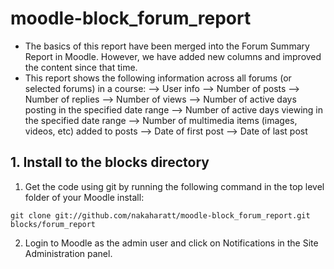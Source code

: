 # moodle-block_forum_report

* The basics of this report have been merged into the Forum Summary Report in Moodle. However, we have added new columns and improved the content since that time.
* This report shows the following information across all forums (or selected forums) in a course:
--> User info
--> Number of posts
--> Number of replies
--> Number of views
--> Number of active days posting in the specified date range
--> Number of active days viewing in the specified date range
--> Number of multimedia items (images, videos, etc) added to posts
--> Date of first post
--> Date of last post

## 1. Install to the blocks directory

1) Get the code using git by running the following command in the top level folder of your Moodle install:

`git clone git://github.com/nakaharatt/moodle-block_forum_report.git blocks/forum_report`

2) Login to Moodle as the admin user and click on Notifications in the Site Administration panel.
